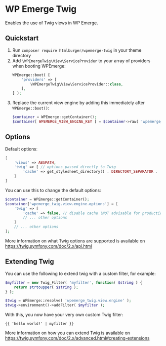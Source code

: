 # WP Emerge Twig

Enables the use of Twig views in WP Emerge.

## Quickstart

1. Run `composer require htmlburger/wpemerge-twig` in your theme directory
1. Add `\WPEmergeTwig\View\ServiceProvider` to your array of providers when booting WPEmerge:
    ```php
    WPEmerge::boot( [
        'providers' => [
            \WPEmergeTwig\View\ServiceProvider::class,
        ],
    ] );
    ```
1. Replace the current view engine by adding this immediately after `WPEmerge::boot()`:
    ```php
    $container = WPEmerge::getContainer();
    $container[ WPEMERGE_VIEW_ENGINE_KEY ] = $container->raw( 'wpemerge_twig.view.engine' );
    ```

## Options

Default options:
```php
[
    'views' => ABSPATH,
    'twig' => [ // options passed directly to Twig
        'cache' => get_stylesheet_directory() . DIRECTORY_SEPARATOR . 'cache' . DIRECTORY_SEPARATOR . 'twig',
    ]
]
```

You can use this to change the default options:
```php
$container = WPEmerge::getContainer();
$container['wpemerge_twig.view.engine.options'] = [
    'twig' => [
        'cache' => false, // disable cache (NOT advisable for production use)
        // ... other options
    ]
    // ... other options
];
```

More information on what Twig options are supported is available on https://twig.symfony.com/doc/2.x/api.html

## Extending Twig

You can use the following to extend twig with a custom filter, for example:
```php
$myfilter = new Twig_Filter( 'myfilter', function( $string ) {
    return strtoupper( $string );
} );

$twig = WPEmerge::resolve( 'wpemerge_twig.view.engine' );
$twig->environment()->addFilter( $myfilter );
```
With this, you now have your very own custom Twig filter:
```twig
{{ 'hello world!' | myfilter }}
```

More information on how you can extend Twig is available on https://twig.symfony.com/doc/2.x/advanced.html#creating-extensions

